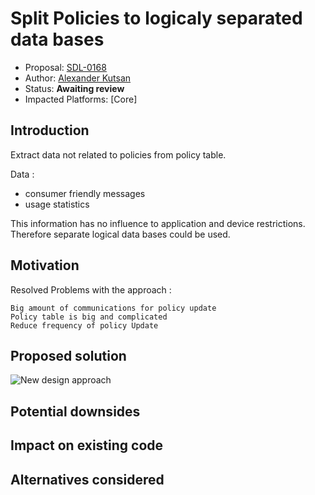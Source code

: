 # Split Policies to logicaly separated data bases 

* Proposal: [SDL-0168](nnnn-split_policies.md)
* Author: [Alexander Kutsan](https://github.com/LuxoftAKutsan)
* Status: **Awaiting review**
* Impacted Platforms: [Core]

## Introduction

Extract data not related to policies from policy table.

Data :
 - consumer friendly messages
 - usage statistics

This information has no influence to application and device restrictions. Therefore separate logical data bases could be used.

## Motivation

Resolved Problems with the approach :

    Big amount of communications for policy update
    Policy table is big and complicated
    Reduce frequency of policy Update

## Proposed solution
![New design approach](../assets/proposals/nnnn-split_policies/new_design.png)

## Potential downsides

## Impact on existing code

## Alternatives considered
